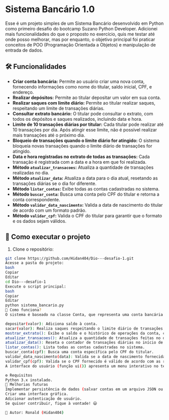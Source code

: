 # Sistema Bancário 1.0

Esse é um projeto simples de um Sistema Bancário desenvolvido em Python como primeiro desafio do bootcamp Suzano Python Developer. Adicionei mais funcionalidades do que o proposto no exercício, quis me testar até onde posso melhorar, mas por enquanto, o objetivo principal foi praticar conceitos de POO (Programação Orientada a Objetos) e manipulação de entrada de dados.

## 🛠 Funcionalidades

- **Criar conta bancária:** Permite ao usuário criar uma nova conta, fornecendo informações como nome do titular, saldo inicial, CPF, e endereço.
- **Realizar depósitos:** Permite ao titular depositar um valor em sua conta.
- **Realizar saques com limite diário:** Permite ao titular realizar saques, respeitando um limite de transações diárias.
- **Consultar extrato bancário:** O titular pode consultar o extrato, com todos os depósitos e saques realizados, incluindo data e hora.
- **Limite de 10 transações diárias por titular:** Cada titular pode realizar até 10 transações por dia. Após atingir esse limite, não é possível realizar mais transações até o próximo dia.
- **Bloqueio de transações quando o limite diário for atingido:** O sistema bloqueia novas transações quando o limite diário de transações for atingido.
- **Data e hora registradas no extrato de todas as transações:** Cada transação é registrada com a data e a hora em que foi realizada.
- **Método `atualizar_transacoes`:** Atualiza a quantidade de transações realizadas no dia.
- **Método `atualizar_data`:** Atualiza a data para o dia atual, resetando as transações diárias se o dia for diferente.
- **Método `listar_contas`:** Exibe todas as contas cadastradas no sistema.
- **Método `buscar_conta`:** Busca uma conta pelo CPF do titular e retorna a conta correspondente.
- **Método `validar_data_nascimento`:** Valida a data de nascimento do titular de acordo com um formato padrão.
- **Método `validar_cpf`:** Valida o CPF do titular para garantir que o formato e os dados sejam válidos.

## 🚀 Como executar o projeto

1. Clone o repositório:

```bash
git clone https://github.com/Hidan404/Dio---desafio-1.git
Acesse a pasta do projeto:
bash
Copiar
Editar
cd Dio---desafio-1
Execute o script principal:
bash
Copiar
Editar
python sistema_bancario.py
📝 Como funciona?
O sistema é baseado na classe Conta, que representa uma conta bancária com os seguintes métodos:

depositar(valor): Adiciona saldo à conta.
sacar(valor): Realiza saques respeitando o limite diário de transações.
mostrar_extrato(): Exibe o saldo e o histórico de operações da conta, com data e hora de cada transação.
atualizar_transacoes(): Atualiza a quantidade de transações feitas no dia.
atualizar_data(): Reseta o contador de transações diárias no início de cada dia.
listar_contas(): Lista todas as contas cadastradas no sistema.
buscar_conta(cpf): Busca uma conta específica pelo CPF do titular.
validar_data_nascimento(data): Valida se a data de nascimento fornecida está no formato correto.
validar_cpf(cpf): Valida se o CPF fornecido é válido de acordo com as regras de formatação.
A interface do usuário (função ui()) apresenta um menu interativo no terminal, permitindo ao usuário interagir com o sistema.

⚙ Requisitos
Python 3.x instalado.
🔗 Melhorias futuras
Implementar persistência de dados (salvar contas em um arquivo JSON ou banco de dados).
Criar uma interface gráfica.
Adicionar autenticação de usuário.
Se quiser contribuir, fique à vontade! 😃

📌 Autor: Ronald (Hidan404)
